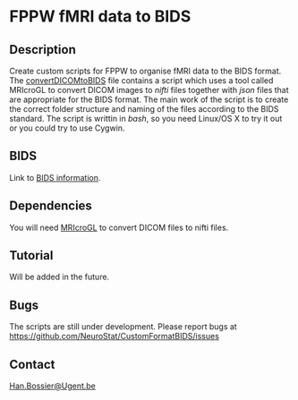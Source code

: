# FPPW fMRI data to BIDS

## Description
Create custom scripts for FPPW to organise fMRI data to the BIDS format. <br>
The [convertDICOMtoBIDS](https://github.com/NeuroStat/CustomFormatBIDS/blob/master/convertDICOMtoBIDS.sh) file contains a script which uses a tool called MRIcroGL to convert DICOM images to *nifti* files together with *json* files that are appropriate for the BIDS format. The main work of the script is to create the correct folder structure and naming of the files according to the BIDS standard. The script is writtin in *bash*, so you need Linux/OS X to try it out or you could try to use Cygwin.

## BIDS
Link to [BIDS information](http://bids.neuroimaging.io).

## Dependencies
You will need [MRIcroGL](https://www.nitrc.org/frs/?group_id=889) to convert DICOM files to nifti files.

## Tutorial

Will be added in the future.

## Bugs
The scripts are still under development. Please report bugs at 
https://github.com/NeuroStat/CustomFormatBIDS/issues

## Contact
Han.Bossier@Ugent.be 
